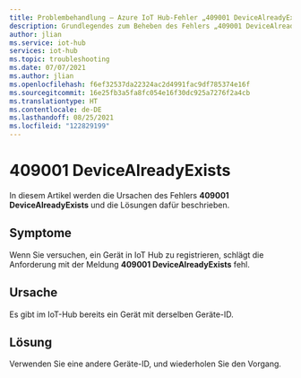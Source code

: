 ```yaml
---
title: Problembehandlung – Azure IoT Hub-Fehler „409001 DeviceAlreadyExists“
description: Grundlegendes zum Beheben des Fehlers „409001 DeviceAlreadyExists“
author: jlian
ms.service: iot-hub
services: iot-hub
ms.topic: troubleshooting
ms.date: 07/07/2021
ms.author: jlian
ms.openlocfilehash: f6ef32537da22324ac2d4991fac9df785374e16f
ms.sourcegitcommit: 16e25fb3a5fa8fc054e16f30dc925a7276f2a4cb
ms.translationtype: HT
ms.contentlocale: de-DE
ms.lasthandoff: 08/25/2021
ms.locfileid: "122829199"
---
```

# <a name="409001-devicealreadyexists"></a>409001 DeviceAlreadyExists

In diesem Artikel werden die Ursachen des Fehlers **409001 DeviceAlreadyExists** und die Lösungen dafür beschrieben.

## <a name="symptoms"></a>Symptome

Wenn Sie versuchen, ein Gerät in IoT Hub zu registrieren, schlägt die Anforderung mit der Meldung **409001 DeviceAlreadyExists** fehl.

## <a name="cause"></a>Ursache

Es gibt im IoT-Hub bereits ein Gerät mit derselben Geräte-ID. 

## <a name="solution"></a>Lösung

Verwenden Sie eine andere Geräte-ID, und wiederholen Sie den Vorgang.